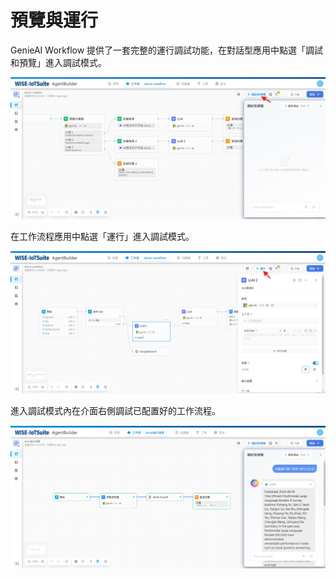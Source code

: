 # 預覽與運行
GenieAI Workflow 提供了一套完整的運行調試功能，在對話型應用中點選「調試和預覽」進入調試模式。

![對話型應用調試模式](/工作流程/預覽與調試/images/對話型應用調試模式.png)

在工作流程應用中點選「運行」進入調試模式。

![工作流程應用調試模式](/工作流程/預覽與調試/images/工作流程應用調試模式.png)

進入調試模式內在介面右側調試已配置好的工作流程。

![對話型應用調試模式running](/工作流程/預覽與調試/images/對話型應用調試模式running.png)